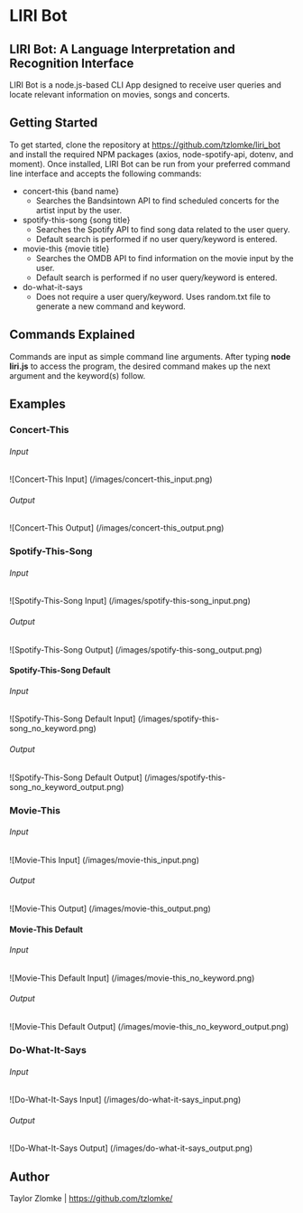 # LIRI Bot

## LIRI Bot: A Language Interpretation and Recognition Interface
LIRI Bot is a node.js-based CLI App designed to receive user queries and locate relevant information on movies, songs and concerts.

## Getting Started
To get started, clone the repository at https://github.com/tzlomke/liri_bot and install the required NPM packages (axios, node-spotify-api, dotenv, and moment). Once installed, LIRI Bot can be run from your preferred command line interface and accepts the following commands:

* concert-this {band name}
    * Searches the Bandsintown API to find scheduled concerts for the artist input by the user.
* spotify-this-song {song title}
    * Searches the Spotify API to find song data related to the user query.
    * Default search is performed if no user query/keyword is entered.
* movie-this {movie title}
    * Searches the OMDB API to find information on the movie input by the user.
    * Default search is performed if no user query/keyword is entered.
* do-what-it-says
    * Does not require a user query/keyword. Uses random.txt file to generate a new command and keyword.

## Commands Explained
Commands are input as simple command line arguments. After typing **node liri.js** to access the program, the desired command makes up the next argument and the keyword(s) follow.

## Examples

### Concert-This
###### Input
![Concert-This Input] (/images/concert-this_input.png)
###### Output
![Concert-This Output] (/images/concert-this_output.png)


### Spotify-This-Song
###### Input
![Spotify-This-Song Input] (/images/spotify-this-song_input.png)
###### Output
![Spotify-This-Song Output] (/images/spotify-this-song_output.png)

#### Spotify-This-Song Default
###### Input
![Spotify-This-Song Default Input] (/images/spotify-this-song_no_keyword.png)
###### Output
![Spotify-This-Song Default Output] (/images/spotify-this-song_no_keyword_output.png)


### Movie-This
###### Input
![Movie-This Input] (/images/movie-this_input.png)
###### Output
![Movie-This Output] (/images/movie-this_output.png)

#### Movie-This Default
###### Input
![Movie-This Default Input] (/images/movie-this_no_keyword.png)
###### Output
![Movie-This Default Output] (/images/movie-this_no_keyword_output.png)


### Do-What-It-Says
###### Input
![Do-What-It-Says Input] (/images/do-what-it-says_input.png)
###### Output
![Do-What-It-Says Output] (/images/do-what-it-says_output.png)

## Author
Taylor Zlomke | https://github.com/tzlomke/